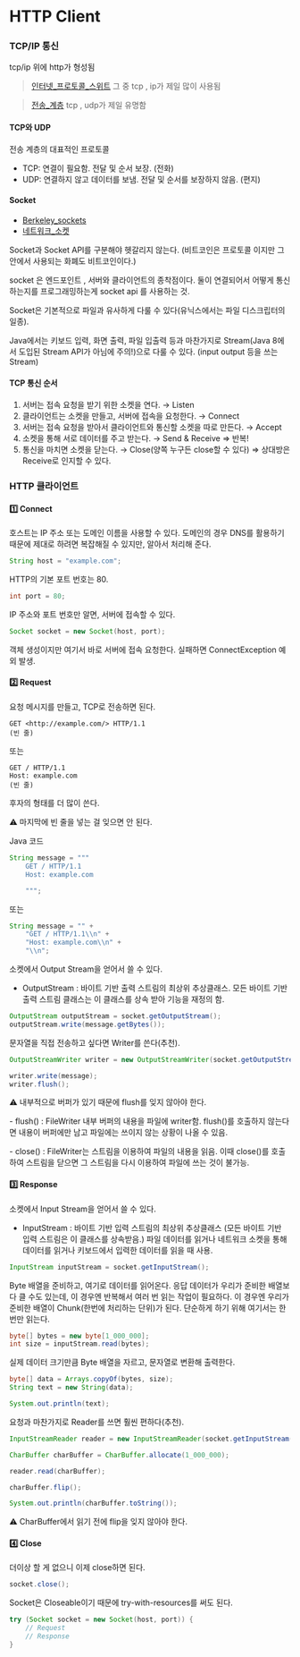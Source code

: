 # HTTP Client

### TCP/IP 통신

tcp/ip 위에 http가 형성됨

> [인터넷\_프로토콜\_스위트](https://ko.wikipedia.org/wiki/%EC%9D%B8%ED%84%B0%EB%84%B7\_%ED%94%84%EB%A1%9C%ED%86%A0%EC%BD%9C\_%EC%8A%A4%EC%9C%84%ED%8A%B8)  그 중 tcp , ip가 제일 많이 사용됨

> [전송\_계층](https://ko.wikipedia.org/wiki/%EC%A0%84%EC%86%A1\_%EA%B3%84%EC%B8%B5) tcp , udp가 제일 유명함

#### TCP와 UDP

전송 계층의 대표적인 프로토콜

* TCP: 연결이 필요함. 전달 및 순서 보장. (전화)
* UDP: 연결하지 않고 데이터를 보냄. 전달 및 순서를 보장하지 않음. (편지)

#### Socket

* [Berkeley\_sockets](https://en.wikipedia.org/wiki/Berkeley\_sockets)
* [네트워크\_소켓](https://ko.wikipedia.org/wiki/%EB%84%A4%ED%8A%B8%EC%9B%8C%ED%81%AC\_%EC%86%8C%EC%BC%93)

Socket과 Socket API를 구분해야 헷갈리지 않는다. (비트코인은 프로토콜 이지만 그 안에서 사용되는 화폐도 비트코인이다.)

socket 은 엔드포인트 , 서버와 클라이언트의 종착점이다. 둘이 연결되어서 어떻게 통신하는지를 프로그래밍하는게 socket api 를 사용하는 것.

Socket은 기본적으로 파일과 유사하게 다룰 수 있다(유닉스에서는 파일 디스크립터의 일종).

Java에서는 키보드 입력, 화면 출력, 파일 입출력 등과 마찬가지로 Stream(Java 8에서 도입된 Stream API가 아님에 주의!)으로 다룰 수 있다. (input output 등을 쓰는 Stream)

#### TCP 통신 순서

1. 서버는 접속 요청을 받기 위한 소켓을 연다. → Listen
2. 클라이언트는 소켓을 만들고, 서버에 접속을 요청한다. → Connect
3. 서버는 접속 요청을 받아서 클라이언트와 통신할 소켓을 따로 만든다. → Accept
4. 소켓을 통해 서로 데이터를 주고 받는다. → Send & Receive ⇒ 반복!
5. 통신을 마치면 소켓을 닫는다. → Close(양쪽 누구든 close할 수 있다) ⇒ 상대방은 Receive로 인지할 수 있다.

### HTTP 클라이언트

#### 1️⃣ Connect

호스트는 IP 주소 또는 도메인 이름을 사용할 수 있다. 도메인의 경우 DNS를 활용하기 때문에 제대로 하려면 복잡해질 수 있지만, 알아서 처리해 준다.

```java
String host = "example.com";
```

HTTP의 기본 포트 번호는 80.

```java
int port = 80;
```

IP 주소와 포트 번호만 알면, 서버에 접속할 수 있다.

```java
Socket socket = new Socket(host, port);
```

객체 생성이지만 여기서 바로 서버에 접속 요청한다. 실패하면 ConnectException 예외 발생.

#### 2️⃣ Request

요청 메시지를 만들고, TCP로 전송하면 된다.

```
GET <http://example.com/> HTTP/1.1
(빈 줄)
```

또는

```
GET / HTTP/1.1
Host: example.com
(빈 줄)
```

후자의 형태를 더 많이 쓴다.

⚠️ 마지막에 빈 줄을 넣는 걸 잊으면 안 된다.

Java 코드

```java
String message = """
	GET / HTTP/1.1
	Host: example.com

	""";
```

또는

```java
String message = "" +
	"GET / HTTP/1.1\\n" +
	"Host: example.com\\n" +
	"\\n";
```

소켓에서 Output Stream을 얻어서 쓸 수 있다.

* OutputStream : 바이트 기반 출력 스트림의 최상위 추상클래스. 모든 바이트 기반 출력 스트림 클래스는 이 클래스를 상속 받아 기능을 재정의 함.

```java
OutputStream outputStream = socket.getOutputStream();
outputStream.write(message.getBytes());
```

문자열을 직접 전송하고 싶다면 Writer를 쓴다(추천).

```java
OutputStreamWriter writer = new OutputStreamWriter(socket.getOutputStream());

writer.write(message);
writer.flush();
```

⚠️ 내부적으로 버퍼가 있기 때문에 flush를 잊지 않아야 한다.

\- flush() : FileWriter 내부 버퍼의 내용을 파일에 writer함. flush()를 호출하지 않는다면 내용이 버퍼에만 남고 파일에는 쓰이지 않는 상황이 나올 수 있음.

\- close() : FileWriter는 스트림을 이용하여 파일의 내용을 읽음. 이때 close()를 호출하여 스트림을 닫으면 그 스트림을 다시 이용하여 파일에 쓰는 것이 불가능.

#### 3️⃣ Response

소켓에서 Input Stream을 얻어서 쓸 수 있다.

* InputStream : 바이트 기반 입력 스트림의 최상위 추상클래스 (모든 바이트 기반 입력 스트림은 이 클래스를 상속받음.) 파일 데이터를 읽거나 네트워크 소켓을 통해 데이터를 읽거나 키보드에서 입력한 데이터를 읽을 때 사용.

```java
InputStream inputStream = socket.getInputStream();
```

Byte 배열을 준비하고, 여기로 데이터를 읽어온다. 응답 데이터가 우리가 준비한 배열보다 클 수도 있는데, 이 경우엔 반복해서 여러 번 읽는 작업이 필요하다. 이 경우엔 우리가 준비한 배열이 Chunk(한번에 처리하는 단위)가 된다. 단순하게 하기 위해 여기서는 한번만 읽는다.

```java
byte[] bytes = new byte[1_000_000];
int size = inputStream.read(bytes);
```

실제 데이터 크기만큼 Byte 배열을 자르고, 문자열로 변환해 출력한다.

```java
byte[] data = Arrays.copyOf(bytes, size);
String text = new String(data);

System.out.println(text);
```

요청과 마찬가지로 Reader를 쓰면 훨씬 편하다(추천).

```java
InputStreamReader reader = new InputStreamReader(socket.getInputStream());

CharBuffer charBuffer = CharBuffer.allocate(1_000_000);

reader.read(charBuffer);

charBuffer.flip();

System.out.println(charBuffer.toString());
```

⚠️ CharBuffer에서 읽기 전에 flip을 잊지 않아야 한다.

#### 4️⃣ Close

더이상 할 게 없으니 이제 close하면 된다.

```java
socket.close();
```

Socket은 Closeable이기 때문에 try-with-resources를 써도 된다.

```java
try (Socket socket = new Socket(host, port)) {
	// Request
	// Response
}
```

